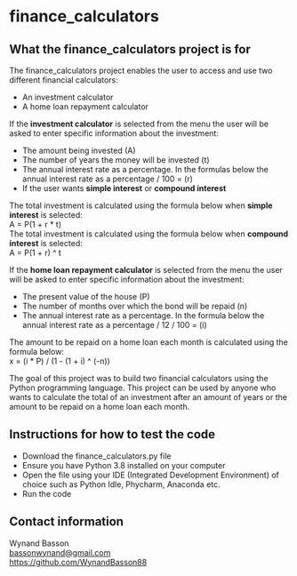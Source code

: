 # finance_calculators
## What the finance_calculators project is for
The finance_calculators project enables the user to access and use two different financial calculators:
* An investment calculator
* A home loan repayment calculator

If the **investment calculator** is selected from the menu the user will be asked to enter specific information about the investment:
* The amount being invested (A)
* The number of years the money will be invested (t)
* The annual interest rate as a percentage. In the formulas below the annual interest rate as a percentage / 100 = (r)
* If the user wants **simple interest** or **compound interest**

The total investment is calculated using the formula below when **simple interest** is selected:  
A = P(1 + r * t)  
The total investment is calculated using the formula below when **compound interest** is selected:  
A = P(1 + r) ^ t

If the **home loan repayment calculator** is selected from the menu the user will be asked to enter specific information about the investment:
* The present value of the house (P)
* The number of months over which the bond will be repaid (n)
* The annual interest rate as a percentage. In the formula below the annual interest rate as a percentage / 12 / 100 = (i)

The amount to be repaid on a home loan each month is calculated using the formula below:  
x = (i * P) / (1 - (1 + i) ^ (-n))

The goal of this project was to build two financial calculators using the Python programming language. 
This project can be used by anyone who wants to calculate the total of an investment after an amount of years or the amount to be repaid on a home loan each month. 

## Instructions for how to test the code
* Download the finance_calculators.py file
* Ensure you have Python 3.8 installed on your computer
* Open the file using your IDE (Integrated Development Environment) of choice such as Python Idle, Phycharm, Anaconda etc.
* Run the code

## Contact information
Wynand Basson  
bassonwynand@gmail.com  
https://github.com/WynandBasson88
